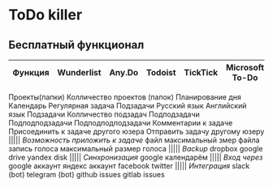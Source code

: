# ToDo killer

## Бесплатный функционал

Функция                 | Wunderlist | Any.Do | Todoist | TickTick | Microsoft To-Do 
------------------------|------------|--------|---------|----------|-----------------
Проекты(папки)
Колличество проектов (папок)
Планирование дня
Календарь
Регулярная задача
Подзадачи
Русский язык
Английский язык
Подзадачи
Колличество подзадач
Подподзадачи
Подподподзадачи
Подподподподзадачи
Комментарии к задаче
Присоединить к задаче другого юзера
Отправить задачу другому юзеру
|||||
_Возможность приложить к задаче_
файл
максимальный змер файла
запись голоса
максимальный размер голоса
|||||
_Backup_
dropbox
google drive
yandex disk
|||||
_Синхронизация_
google календарём
|||||
_Вход через_
google аккаунт
яндекс аккаунт
facebook
twitter
|||||
_Интеграция_
slack (bot)
telegram (bot)
github issues
gitlab issues

